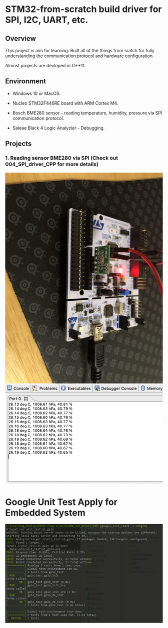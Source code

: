 # STM32-from-scratch build driver for SPI, I2C, UART, etc.

## Overview

This project is aim for learning. Built all of the things from sratch for fully understanding the communication protocol and hardware configuration.

Almost projects are devloped in C++11.

## Environment
* Windows 10 or MacOS.

* Nucleo STM32F446RE board with ARM Cortex M4.

* Bosch BME280 sensor - reading temperature, humidity, pressure via SPI communication protocol.

* Saleae Black 4 Logic Analyzier - Debugging.

## Projects

### 1. Reading sensor BME280 via SPI (Check out 004_SPI_driver_CPP for more details)
![Sensor_Board_Setup1](https://github.com/hohaidang/STM32-from-scratch/blob/master/Documents/Images/Board_Sensor_1.jpeg)
![Read_SensorData](https://github.com/hohaidang/STM32-from-scratch/blob/master/Documents/Images/ReadSensor.png)

# Google Unit Test Apply for Embedded System
![unit_test](https://github.com/hohaidang/STM32-from-scratch/blob/master/Documents/Images/UT_004.png)
